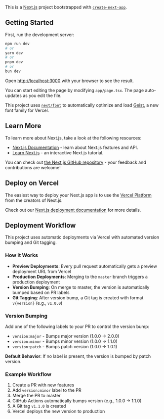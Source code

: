 This is a [Next.js](https://nextjs.org) project bootstrapped with [`create-next-app`](https://nextjs.org/docs/app/api-reference/cli/create-next-app).

## Getting Started

First, run the development server:

```bash
npm run dev
# or
yarn dev
# or
pnpm dev
# or
bun dev
```

Open [http://localhost:3000](http://localhost:3000) with your browser to see the result.

You can start editing the page by modifying `app/page.tsx`. The page auto-updates as you edit the file.

This project uses [`next/font`](https://nextjs.org/docs/app/building-your-application/optimizing/fonts) to automatically optimize and load [Geist](https://vercel.com/font), a new font family for Vercel.

## Learn More

To learn more about Next.js, take a look at the following resources:

- [Next.js Documentation](https://nextjs.org/docs) - learn about Next.js features and API.
- [Learn Next.js](https://nextjs.org/learn) - an interactive Next.js tutorial.

You can check out [the Next.js GitHub repository](https://github.com/vercel/next.js) - your feedback and contributions are welcome!

## Deploy on Vercel

The easiest way to deploy your Next.js app is to use the [Vercel Platform](https://vercel.com/new?utm_medium=default-template&filter=next.js&utm_source=create-next-app&utm_campaign=create-next-app-readme) from the creators of Next.js.

Check out our [Next.js deployment documentation](https://nextjs.org/docs/app/building-your-application/deploying) for more details.

## Deployment Workflow

This project uses automatic deployments via Vercel with automated version bumping and Git tagging.

### How It Works

- **Preview Deployments**: Every pull request automatically gets a preview deployment URL from Vercel
- **Production Deployments**: Merging to the `master` branch triggers a production deployment
- **Version Bumping**: On merge to master, the version is automatically bumped based on PR labels
- **Git Tagging**: After version bump, a Git tag is created with format `v{version}` (e.g., `v1.0.0`)

### Version Bumping

Add one of the following labels to your PR to control the version bump:

- `version:major` - Bumps major version (1.0.0 → 2.0.0)
- `version:minor` - Bumps minor version (1.0.0 → 1.1.0)
- `version:patch` - Bumps patch version (1.0.0 → 1.0.1)

**Default Behavior**: If no label is present, the version is bumped by patch version.

### Example Workflow

1. Create a PR with new features
2. Add `version:minor` label to the PR
3. Merge the PR to master
4. GitHub Actions automatically bumps version (e.g., 1.0.0 → 1.1.0)
5. A Git tag `v1.1.0` is created
6. Vercel deploys the new version to production
